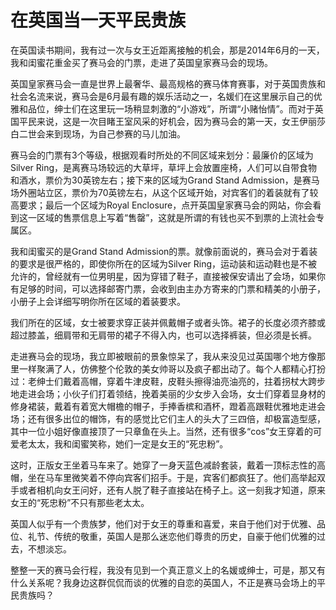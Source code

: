 # 在英国当一天平民贵族

在英国读书期间，我有过一次与女王近距离接触的机会，那是2014年6月的一天，我和闺蜜花重金买了赛马会的门票，走进了英国皇家赛马会的现场。 

英国皇家赛马会一直是世界上最奢华、最高规格的赛马体育赛事，对于英国贵族和社会名流来说，赛马会是6月最有趣的娱乐活动之一，名媛们在这里展示自己的优雅和品位，绅士们在这里玩一场稍显刺激的“小游戏”，所谓“小赌怡情”。而对于英国平民来说，这是一次目睹王室风采的好机会，因为赛马会的第一天，女王伊丽莎白二世会来到现场，为自己参赛的马儿加油。 

赛马会的门票有3个等级，根据观看时所处的不同区域来划分：最廉价的区域为Silver Ring，是离赛马场较远的大草坪，草坪上会放置座椅，人们可以自带食物和酒水，票价为30英镑左右；接下来的区域为Grand Stand Admission，是赛马场外圈站立区，票价为70英镑左右，从这个区域开始，对宾客们的着装就有了较高要求；最后一个区域为Royal Enclosure，点开英国皇家赛马会的网站，你会看到这一区域的售票信息上写着“售罄”，这就是所谓的有钱也买不到票的上流社会专属区。 

我和闺蜜买的是Grand Stand Admission的票。就像前面说的，赛马会对于着装的要求是很严格的，即使你所在的区域为Silver Ring，运动装和运动鞋也是不被允许的，曾经就有一位男明星，因为穿错了鞋子，直接被保安请出了会场，如果你有足够的时间，可以选择邮寄门票，会收到由主办方寄来的门票和精美的小册子，小册子上会详细写明你所在区域的着装要求。 

我们所在的区域，女士被要求穿正装并佩戴帽子或者头饰。裙子的长度必须齐膝或超过膝盖，细肩带和无肩带的裙子不得入内，也可以选择裤装，但必须是长裤。 

走进赛马会的现场，我立即被眼前的景象惊呆了，我从来没见过英国哪个地方像那里一样聚满了人，仿佛整个伦敦的美女帅哥以及疯子都出动了。每个人都精心打扮过：老绅士们戴着高帽，穿着牛津皮鞋，皮鞋头擦得油亮油亮的，拄着拐杖大跨步地走进会场；小伙子们打着领结，挽着美丽的少女步入会场，女士们穿着显身材的修身裙装，戴着有着宽大帽檐的帽子，手捧香槟和酒杯，蹬着高跟鞋优雅地走进会场；还有很多出位的帽饰，有的感觉比它们主人的头大了三四倍，却极富造型感，其中一位小姐好像直接顶了一只章鱼在头上。当然，还有很多“cos”女王穿着的可爱老太太，我和闺蜜笑称，她们一定是女王的“死忠粉”。 

这时，正版女王坐着马车来了。她穿了一身天蓝色减龄套装，戴着一顶标志性的高帽，坐在马车里微笑着不停向宾客们招手。于是，宾客们都疯狂了。他们高举起双手或者相机向女王问好，还有人脱了鞋子直接站在椅子上。这一刻我才知道，原来女王的“死忠粉”不只有那些老太太。 

英国人似乎有一个贵族梦，他们对于女王的尊重和喜爱，来自于他们对于优雅、品位、礼节、传统的敬重，英国人是那么迷恋他们尊贵的历史，自豪于他们优雅的过去，不想淡忘。 

整整一天的赛马会行程，我没有见到一个真正意义上的名媛或绅士，可是，那又有什么关系呢？我身边这群侃侃而谈的优雅的自恋的英国人，不正是赛马会场上的平民贵族吗？